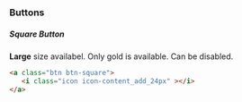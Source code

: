 ### Buttons

##### Square Button
**Large** size availabel.
Only gold is available.
Can be disabled.


```html
<a class="btn btn-square">
   <i class="icon icon-content_add_24px" ></i>
</a>
```
